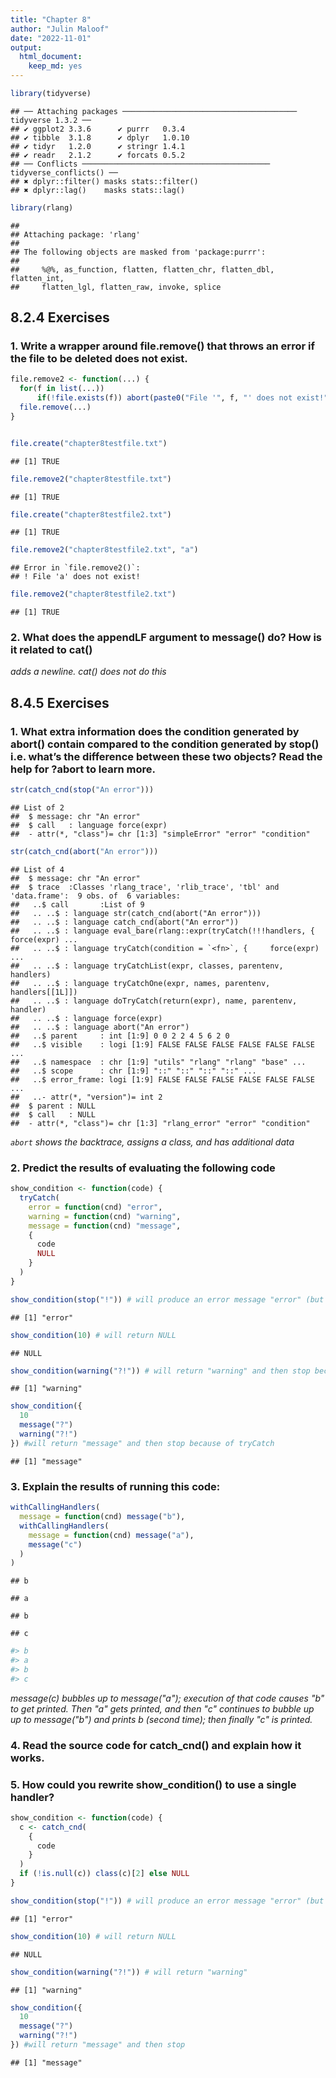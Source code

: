 ```yaml
---
title: "Chapter 8"
author: "Julin Maloof"
date: "2022-11-01"
output: 
  html_document: 
    keep_md: yes
---
```





```r
library(tidyverse)
```

```
## ── Attaching packages ─────────────────────────────────────── tidyverse 1.3.2 ──
## ✔ ggplot2 3.3.6      ✔ purrr   0.3.4 
## ✔ tibble  3.1.8      ✔ dplyr   1.0.10
## ✔ tidyr   1.2.0      ✔ stringr 1.4.1 
## ✔ readr   2.1.2      ✔ forcats 0.5.2 
## ── Conflicts ────────────────────────────────────────── tidyverse_conflicts() ──
## ✖ dplyr::filter() masks stats::filter()
## ✖ dplyr::lag()    masks stats::lag()
```

```r
library(rlang)
```

```
## 
## Attaching package: 'rlang'
## 
## The following objects are masked from 'package:purrr':
## 
##     %@%, as_function, flatten, flatten_chr, flatten_dbl, flatten_int,
##     flatten_lgl, flatten_raw, invoke, splice
```

## 8.2.4 Exercises

### 1. Write a wrapper around file.remove() that throws an error if the file to be deleted does not exist.


```r
file.remove2 <- function(...) {
  for(f in list(...)) 
      if(!file.exists(f)) abort(paste0("File '", f, "' does not exist!"))
  file.remove(...)
}


file.create("chapter8testfile.txt")
```

```
## [1] TRUE
```

```r
file.remove2("chapter8testfile.txt")
```

```
## [1] TRUE
```

```r
file.create("chapter8testfile2.txt")
```

```
## [1] TRUE
```

```r
file.remove2("chapter8testfile2.txt", "a")
```

```
## Error in `file.remove2()`:
## ! File 'a' does not exist!
```

```r
file.remove2("chapter8testfile2.txt")
```

```
## [1] TRUE
```


### 2. What does the appendLF argument to message() do? How is it related to cat()

_adds a newline.  cat() does not do this_

## 8.4.5 Exercises

### 1. What extra information does the condition generated by abort() contain compared to the condition generated by stop() i.e. what’s the difference between these two objects? Read the help for ?abort to learn more.


```r
str(catch_cnd(stop("An error")))
```

```
## List of 2
##  $ message: chr "An error"
##  $ call   : language force(expr)
##  - attr(*, "class")= chr [1:3] "simpleError" "error" "condition"
```

```r
str(catch_cnd(abort("An error")))
```

```
## List of 4
##  $ message: chr "An error"
##  $ trace  :Classes 'rlang_trace', 'rlib_trace', 'tbl' and 'data.frame':	9 obs. of  6 variables:
##   ..$ call       :List of 9
##   .. ..$ : language str(catch_cnd(abort("An error")))
##   .. ..$ : language catch_cnd(abort("An error"))
##   .. ..$ : language eval_bare(rlang::expr(tryCatch(!!!handlers, {     force(expr) ...
##   .. ..$ : language tryCatch(condition = `<fn>`, {     force(expr) ...
##   .. ..$ : language tryCatchList(expr, classes, parentenv, handlers)
##   .. ..$ : language tryCatchOne(expr, names, parentenv, handlers[[1L]])
##   .. ..$ : language doTryCatch(return(expr), name, parentenv, handler)
##   .. ..$ : language force(expr)
##   .. ..$ : language abort("An error")
##   ..$ parent     : int [1:9] 0 0 2 2 4 5 6 2 0
##   ..$ visible    : logi [1:9] FALSE FALSE FALSE FALSE FALSE FALSE ...
##   ..$ namespace  : chr [1:9] "utils" "rlang" "rlang" "base" ...
##   ..$ scope      : chr [1:9] "::" "::" "::" "::" ...
##   ..$ error_frame: logi [1:9] FALSE FALSE FALSE FALSE FALSE FALSE ...
##   ..- attr(*, "version")= int 2
##  $ parent : NULL
##  $ call   : NULL
##  - attr(*, "class")= chr [1:3] "rlang_error" "error" "condition"
```
_`abort` shows the backtrace, assigns a class, and has additional data_ 

### 2. Predict the results of evaluating the following code


```r
show_condition <- function(code) {
  tryCatch(
    error = function(cnd) "error",
    warning = function(cnd) "warning",
    message = function(cnd) "message",
    {
      code
      NULL
    }
  )
}

show_condition(stop("!")) # will produce an error message "error" (but not "!")
```

```
## [1] "error"
```

```r
show_condition(10) # will return NULL
```

```
## NULL
```

```r
show_condition(warning("?!")) # will return "warning" and then stop because of tryCatch
```

```
## [1] "warning"
```

```r
show_condition({
  10
  message("?")
  warning("?!")
}) #will return "message" and then stop because of tryCatch
```

```
## [1] "message"
```


### 3. Explain the results of running this code:


```r
withCallingHandlers(
  message = function(cnd) message("b"),
  withCallingHandlers(
    message = function(cnd) message("a"),
    message("c")
  )
)
```

```
## b
```

```
## a
```

```
## b
```

```
## c
```

```r
#> b
#> a
#> b
#> c
```

_message(c) bubbles up to message("a"); execution of that code causes "b" to get printed.  Then "a" gets printed, and then "c" continues to bubble up up to message("b") and prints b (second time); then finally "c" is printed._
 
### 4. Read the source code for catch_cnd() and explain how it works.

### 5. How could you rewrite show_condition() to use a single handler?


```r
show_condition <- function(code) {
  c <- catch_cnd(
    {
      code
    }
  ) 
  if (!is.null(c)) class(c)[2] else NULL
}

show_condition(stop("!")) # will produce an error message "error" (but not "!")
```

```
## [1] "error"
```

```r
show_condition(10) # will return NULL
```

```
## NULL
```

```r
show_condition(warning("?!")) # will return "warning" 
```

```
## [1] "warning"
```

```r
show_condition({
  10
  message("?")
  warning("?!")
}) #will return "message" and then stop
```

```
## [1] "message"
```

